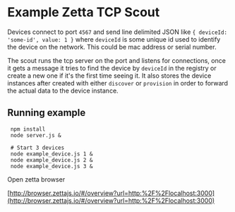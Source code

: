 # Example Zetta TCP Scout

Devices connect to port `4567` and send line delimited JSON like `{ deviceId: 'some-id', value: 1 }` where `deviceId` is some unique id used to identify the device on the network. This could be mac address or serial number.

The scout runs the tcp server on the port and listens for connections, once it gets a message it tries to find the device by `deviceId` in the registry or create a new one if it's the first time seeing it. It also stores the device instances after created with either `discover` or `provision` in order to forward the actual data to the device instance.

## Running example

```
 npm install
 node server.js &

 # Start 3 devices
 node example_device.js 1 &
 node example_device.js 2 &
 node example_device.js 3 &
```

Open zetta browser

[http://browser.zettajs.io/#/overview?url=http:%2F%2Flocalhost:3000](http://browser.zettajs.io/#/overview?url=http:%2F%2Flocalhost:3000)

